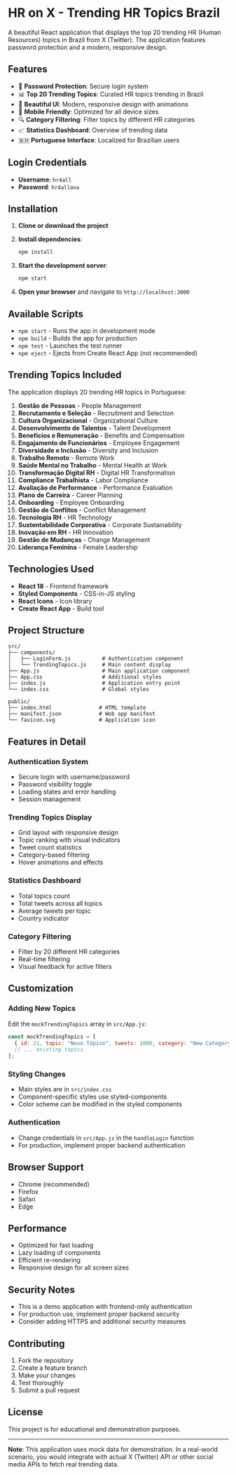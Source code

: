 # HR on X - Trending HR Topics Brazil

A beautiful React application that displays the top 20 trending HR (Human Resources) topics in Brazil from X (Twitter). The application features password protection and a modern, responsive design.

## Features

- 🔐 **Password Protection**: Secure login system
- 📊 **Top 20 Trending Topics**: Curated HR topics trending in Brazil
- 🎨 **Beautiful UI**: Modern, responsive design with animations
- 📱 **Mobile Friendly**: Optimized for all device sizes
- 🔍 **Category Filtering**: Filter topics by different HR categories
- 📈 **Statistics Dashboard**: Overview of trending data
- 🇧🇷 **Portuguese Interface**: Localized for Brazilian users

## Login Credentials

- **Username**: `hr4all`
- **Password**: `hr4allonx`

## Installation

1. **Clone or download the project**
2. **Install dependencies**:
   ```bash
   npm install
   ```

3. **Start the development server**:
   ```bash
   npm start
   ```

4. **Open your browser** and navigate to `http://localhost:3000`

## Available Scripts

- `npm start` - Runs the app in development mode
- `npm build` - Builds the app for production
- `npm test` - Launches the test runner
- `npm eject` - Ejects from Create React App (not recommended)

## Trending Topics Included

The application displays 20 trending HR topics in Portuguese:

1. **Gestão de Pessoas** - People Management
2. **Recrutamento e Seleção** - Recruitment and Selection
3. **Cultura Organizacional** - Organizational Culture
4. **Desenvolvimento de Talentos** - Talent Development
5. **Benefícios e Remuneração** - Benefits and Compensation
6. **Engajamento de Funcionários** - Employee Engagement
7. **Diversidade e Inclusão** - Diversity and Inclusion
8. **Trabalho Remoto** - Remote Work
9. **Saúde Mental no Trabalho** - Mental Health at Work
10. **Transformação Digital RH** - Digital HR Transformation
11. **Compliance Trabalhista** - Labor Compliance
12. **Avaliação de Performance** - Performance Evaluation
13. **Plano de Carreira** - Career Planning
14. **Onboarding** - Employee Onboarding
15. **Gestão de Conflitos** - Conflict Management
16. **Tecnologia RH** - HR Technology
17. **Sustentabilidade Corporativa** - Corporate Sustainability
18. **Inovação em RH** - HR Innovation
19. **Gestão de Mudanças** - Change Management
20. **Liderança Feminina** - Female Leadership

## Technologies Used

- **React 18** - Frontend framework
- **Styled Components** - CSS-in-JS styling
- **React Icons** - Icon library
- **Create React App** - Build tool

## Project Structure

```
src/
├── components/
│   ├── LoginForm.js          # Authentication component
│   └── TrendingTopics.js     # Main content display
├── App.js                    # Main application component
├── App.css                   # Additional styles
├── index.js                  # Application entry point
└── index.css                 # Global styles

public/
├── index.html               # HTML template
├── manifest.json            # Web app manifest
└── favicon.svg              # Application icon
```

## Features in Detail

### Authentication System
- Secure login with username/password
- Password visibility toggle
- Loading states and error handling
- Session management

### Trending Topics Display
- Grid layout with responsive design
- Topic ranking with visual indicators
- Tweet count statistics
- Category-based filtering
- Hover animations and effects

### Statistics Dashboard
- Total topics count
- Total tweets across all topics
- Average tweets per topic
- Country indicator

### Category Filtering
- Filter by 20 different HR categories
- Real-time filtering
- Visual feedback for active filters

## Customization

### Adding New Topics
Edit the `mockTrendingTopics` array in `src/App.js`:

```javascript
const mockTrendingTopics = [
  { id: 21, topic: "Novo Tópico", tweets: 1000, category: "New Category" },
  // ... existing topics
];
```

### Styling Changes
- Main styles are in `src/index.css`
- Component-specific styles use styled-components
- Color scheme can be modified in the styled components

### Authentication
- Change credentials in `src/App.js` in the `handleLogin` function
- For production, implement proper backend authentication

## Browser Support

- Chrome (recommended)
- Firefox
- Safari
- Edge

## Performance

- Optimized for fast loading
- Lazy loading of components
- Efficient re-rendering
- Responsive design for all screen sizes

## Security Notes

- This is a demo application with frontend-only authentication
- For production use, implement proper backend security
- Consider adding HTTPS and additional security measures

## Contributing

1. Fork the repository
2. Create a feature branch
3. Make your changes
4. Test thoroughly
5. Submit a pull request

## License

This project is for educational and demonstration purposes.

---

**Note**: This application uses mock data for demonstration. In a real-world scenario, you would integrate with actual X (Twitter) API or other social media APIs to fetch real trending data.
